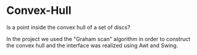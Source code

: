 # Convex-Hull
Is a point inside the convex hull of a set of discs?

In the project we used the "Graham scan" algorithm in order to construct the convex hull and the interface was realized using Awt and Swing.
